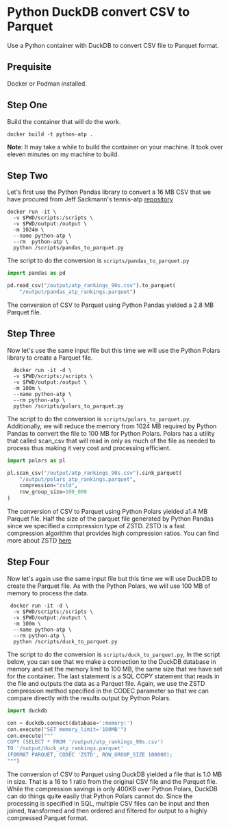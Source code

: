 # Python DuckDB convert CSV to Parquet

Use a Python container with DuckDB to convert CSV file to Parquet format.

## Prequisite

Docker or Podman installed.

## Step One

Build the container that will do the work.

```shell
docker build -t python-atp .
```

**Note**: It may take a while to build the container on your machine. It took over eleven minutes on my machine to build.

## Step Two

Let's first use the Python Pandas library to convert a 16 MB CSV that we have procured from Jeff Sackmann's tennis-atp [repository](https://github.com/JeffSackmann/tennis_atp)

```shell
docker run -it \
  -v $PWD/scripts:/scripts \
  -v $PWD/output:/output \
  -m 1024m \
  --name python-atp \
  --rm  python-atp \
  python /scripts/pandas_to_parquet.py
```

The script to do the conversion is `scripts/pandas_to_parquet.py`

```python
import pandas as pd

pd.read_csv("/output/atp_rankings_90s.csv").to_parquet(
    "/output/pandas_atp_rankings.parquet")
```

The conversion of CSV to Parquet using Python Pandas yielded a 2.8 MB Parquet file.

## Step Three

Now let's use the same input file but this time we will use the Python Polars library to create a Parquet file.

```shell
  docker run -it -d \
  -v $PWD/scripts:/scripts \
  -v $PWD/output:/output \
  -m 100m \
  --name python-atp \
  --rm python-atp \
  python /scripts/polars_to_parquet.py
```

The script to do the conversion is `scripts/polars_to_parquet.py`. Additionally, we will reduce the memory from 1024 MB required by Python Pandas to convert the file to 100 MB for Python Polars. Polars has a utility that called scan_csv that will read in only as much of the file as needed to process thus making it very cost and processing efficient.

```python
import polars as pl

pl.scan_csv("/output/atp_rankings_90s.csv").sink_parquet(
    "/output/polars_atp_rankings.parquet",
    compression="zstd",
    row_group_size=100_000
)
```

The conversion of CSV to Parquet using Python Polars yielded a1.4 MB Parquet file. Half the size of the parquet file generated by Python Pandas since we specified a compression type of ZSTD. ZSTD is a fast compression algorithm that provides high compression ratios. You can find more about ZSTD [here](https://facebook.github.io/zstd/)

## Step Four

Now let's again use the same input file but this time we will use DuckDB to create the Parquet file. As with the Python Polars, we will use 100 MB of memory to process the data.

```shell
 docker run -it -d \
  -v $PWD/scripts:/scripts \
  -v $PWD/output:/output \
  -m 100m \
  --name python-atp \
  --rm python-atp \
  python /scripts/duck_to_parquet.py
```

The script to do the conversion is `scripts/duck_to_parquet.py`, In the script below, you can see that we make a connection to the DuckDB database in memory and set the memory limit to 100 MB, the same size that we have set for the container. The last statement is a SQL COPY statement that reads in the file and outputs the data as a Parquet file. Again, we use the ZSTD compression method specified in the CODEC parameter so that we can compare directly with the results output by Python Polars.

```python
import duckdb

con = duckdb.connect(database=':memory:')
con.execute("SET memory_limit='100MB'")
con.execute("""
COPY (SELECT * FROM '/output/atp_rankings_90s.csv')
TO '/output/duck_atp_rankings.parquet'
(FORMAT PARQUET, CODEC 'ZSTD', ROW_GROUP_SIZE 100000);
""")
```

The conversion of CSV to Parquet using DuckDB yielded a file that is 1.0 MB in size. That is a 16 to 1 ratio from the original CSV file and the Parquet file. While the compression savings is only 400KB over Python Polars, DuckDB can do things quite easily that Python Polars cannot do. Since the processing is specified in SQL, multiple CSV files can be input and then joined, transformed and then ordered and filtered for output to a highly compressed Parquet format.
